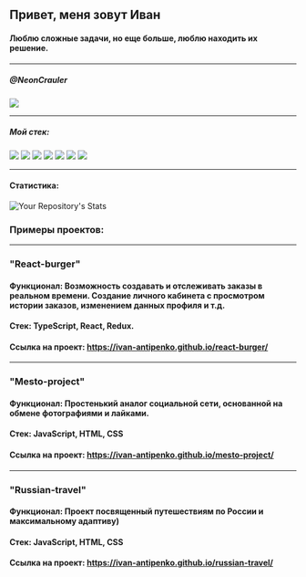 ## Привет, меня зовут Иван

#### Люблю сложные задачи, но еще больше, люблю находить их решение.

---

##### @NeonCrauler

![](https://img.shields.io/badge/Telegram-2CA5E0?style=for-the-badge&logo=telegram&logoColor=white)

---

##### Мой стек:

![](https://img.shields.io/badge/TypeScript-007ACC?style=for-the-badge&logo=typescript&logoColor=white) ![](https://img.shields.io/badge/JavaScript-323330?style=for-the-badge&logo=javascript&logoColor=F7DF1E) ![](https://img.shields.io/badge/HTML5-E34F26?style=for-the-badge&logo=html5&logoColor=white) ![](https://img.shields.io/badge/CSS3-1572B6?style=for-the-badge&logo=css3&logoColor=white) ![](https://img.shields.io/badge/Node.js-43853D?style=for-the-badge&logo=node.js&logoColor=white) ![](https://img.shields.io/badge/React-20232A?style=for-the-badge&logo=react&logoColor=61DAFB)
![](https://img.shields.io/badge/Redux-593D88?style=for-the-badge&logo=redux&logoColor=white)

---

#### Статистика:

![Your Repository's Stats](https://github-readme-stats.vercel.app/api?username=Ivan-Antipenko&show_icons=true)

### Примеры проектов:

---

### "React-burger"

#### Функционал: Возможность создавать и отслеживать заказы в реальном времени. Создание личного кабинета с просмотром истории заказов, изменением данных профиля и т.д.

#### Стек: TypeScript, React, Redux.

#### Ссылка на проект: https://ivan-antipenko.github.io/react-burger/

---

### "Mesto-project"

#### Функционал: Простенький аналог социальной сети, основанной на обмене фотографиями и лайками.

#### Стек: JavaScript, HTML, CSS

#### Ссылка на проект: https://ivan-antipenko.github.io/mesto-project/

---

### "Russian-travel"

#### Функционал: Проект посвященный путешествиям по России и максимальному адаптиву)

#### Стек: JavaScript, HTML, CSS

#### Ссылка на проект: https://ivan-antipenko.github.io/russian-travel/
